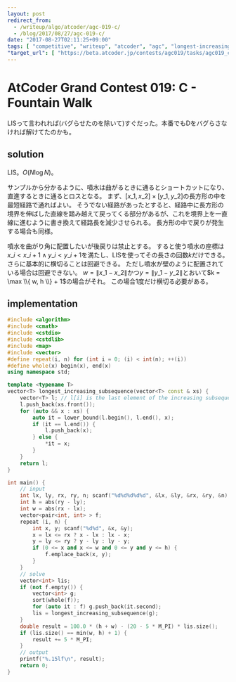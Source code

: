 ```yaml
---
layout: post
redirect_from:
  - /writeup/algo/atcoder/agc-019-c/
  - /blog/2017/08/27/agc-019-c/
date: "2017-08-27T02:11:25+09:00"
tags: [ "competitive", "writeup", "atcoder", "agc", "longest-increasing-subsequence" ]
"target_url": [ "https://beta.atcoder.jp/contests/agc019/tasks/agc019_c" ]
---
```


# AtCoder Grand Contest 019: C - Fountain Walk

LISって言われれば(バグらせたのを除いて)すぐだった。本番でもDをバグらさなければ解けてたのかも。

## solution

LIS。$O(N \log N)$。

サンプルから分かるように、噴水は曲がるときに通るとショートカットになり、直進するときに通るとロスとなる。
まず、$[x\_1, x\_2] \times [y\_1, y\_2]$の長方形の中を最短経路で通ればよい。
そうでない経路があったとすると、経路中に長方形の境界を伸ばした直線を踏み越えて戻ってくる部分があるが、これを境界上を一直線に進むように書き換えて経路長を減少させられる。
長方形の中で戻りが発生する場合も同様。

噴水を曲がり角に配置したいが後戻りは禁止とする。
すると使う噴水の座標は$x\_i \lt x\_{i+1} \land y\_i \lt y\_{i+1}$を満たし、LISを使ってその長さの回数$k$だけできる。
さらに基本的に横切ることは回避できる。
ただし噴水が壁のように配置されている場合は回避できない。
$w = \|x\_1 - x\_2\|$かつ$y = \|y\_1 - y\_2\|$とおいて$k = \max \\{ w, h \\} + 1$の場合がそれ。
この場合$1$度だけ横切る必要がある。

## implementation

``` c++
#include <algorithm>
#include <cmath>
#include <cstdio>
#include <cstdlib>
#include <map>
#include <vector>
#define repeat(i, n) for (int i = 0; (i) < int(n); ++(i))
#define whole(x) begin(x), end(x)
using namespace std;

template <typename T>
vector<T> longest_increasing_subsequence(vector<T> const & xs) {
    vector<T> l; // l[i] is the last element of the increasing subsequence whose length is i+1
    l.push_back(xs.front());
    for (auto && x : xs) {
        auto it = lower_bound(l.begin(), l.end(), x);
        if (it == l.end()) {
            l.push_back(x);
        } else {
            *it = x;
        }
    }
    return l;
}

int main() {
    // input
    int lx, ly, rx, ry, n; scanf("%d%d%d%d%d", &lx, &ly, &rx, &ry, &n);
    int h = abs(ry - ly);
    int w = abs(rx - lx);
    vector<pair<int, int> > f;
    repeat (i, n) {
        int x, y; scanf("%d%d", &x, &y);
        x = lx <= rx ? x - lx : lx - x;
        y = ly <= ry ? y - ly : ly - y;
        if (0 <= x and x <= w and 0 <= y and y <= h) {
            f.emplace_back(x, y);
        }
    }
    // solve
    vector<int> lis;
    if (not f.empty()) {
        vector<int> g;
        sort(whole(f));
        for (auto it : f) g.push_back(it.second);
        lis = longest_increasing_subsequence(g);
    }
    double result = 100.0 * (h + w) - (20 - 5 * M_PI) * lis.size();
    if (lis.size() == min(w, h) + 1) {
        result += 5 * M_PI;
    }
    // output
    printf("%.15lf\n", result);
    return 0;
}
```
